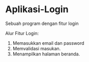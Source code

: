 # Aplikasi-Login
Sebuah program dengan fitur login

Alur Fitur Login:
1. Memasukkan email dan password
2. Memvalidasi masukan.
3. Menampilkan halaman beranda.

